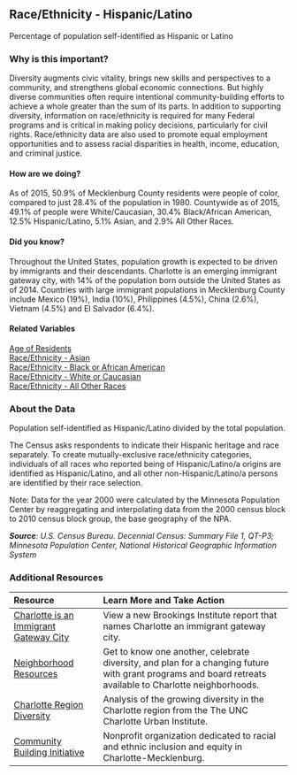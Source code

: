 ## Race/Ethnicity - Hispanic/Latino
Percentage of population self-identified as Hispanic or Latino

### Why is this important?
Diversity augments civic vitality, brings new skills and perspectives to a community, and strengthens global economic connections. But highly diverse communities often require intentional community-building efforts to achieve a whole greater than the sum of its parts. In addition to supporting diversity, information on race/ethnicity is required for many Federal programs and is critical in making policy decisions, particularly for civil rights. Race/ethnicity data are also used to promote equal employment opportunities and to assess racial disparities in health, income, education, and criminal justice.

#### How are we doing?
As of 2015, 50.9% of Mecklenburg County residents were people of color, compared to just 28.4% of the population in 1980. Countywide as of 2015, 49.1% of people were White/Caucasian, 30.4% Black/African American, 12.5% Hispanic/Latino, 5.1% Asian, and 2.9% All Other Races.

#### Did you know?
Throughout the United States, population growth is expected to be driven by immigrants and their descendants. Charlotte is an emerging immigrant gateway city, with 14% of the population born outside the United States as of 2014. Countries with large immigrant populations in Mecklenburg County include Mexico (19%), India (10%), Philippines (4.5%), China (2.6%), Vietnam (4.5%) and El Salvador (6.4%). 

#### Related Variables
<a href="javascript:void(0)" onclick="model.metricId = 'm2'">Age of Residents</a>  
<a href="javascript:void(0)" onclick="model.metricId = 'm16'">Race/Ethnicity - Asian</a>  
<a href="javascript:void(0)" onclick="model.metricId = 'm15'">Race/Ethnicity - Black or African American</a>  
<a href="javascript:void(0)" onclick="model.metricId = 'm14'">Race/Ethnicity - White or Caucasian</a>  
<a href="javascript:void(0)" onclick="model.metricId = 'm17'">Race/Ethnicity - All Other Races</a>  

### About the Data
Population self-identified as Hispanic/Latino divided by the total population. 

The Census asks respondents to indicate their Hispanic heritage and race separately. To create mutually-exclusive race/ethnicity categories, individuals of all races who reported being of Hispanic/Latino/a origins are identified as Hispanic/Latino, and all other non-Hispanic/Latino/a persons are identified by their race selection. 

Note: Data for the year 2000 were calculated by the Minnesota Population Center by reaggregating and interpolating data from the 2000 census block to 2010 census block group, the base geography of the NPA.

_**Source**: U.S. Census Bureau. Decennial Census: Summary File 1, QT-P3; Minnesota Population Center, National Historical Geographic Information System_

### Additional Resources
|Resource | Learn More and Take Action | 
|:--- | :--- |
|[Charlotte is an Immigrant Gateway City](http://www.brookings.edu/research/papers/2015/12/01-metropolitan-immigrant-gateways-revisited-singer)| View a new Brookings Institute report that names Charlotte an immigrant gateway city.
|[Neighborhood Resources](http://charlottenc.gov/HNS/CE/CommunityInfo/Pages/default.aspx)|Get to know one another, celebrate diversity, and plan for a changing future with grant programs and board retreats available to Charlotte neighborhoods.
|[Charlotte Region Diversity](https://ui.uncc.edu/story/latino-population-nc-sc-charlotte-region-acs)|Analysis of the growing diversity in the Charlotte region from the The UNC Charlotte Urban Institute.
|[Community Building Initiative](http://cbicharlotte.org/)|Nonprofit organization dedicated to racial and ethnic inclusion and equity in Charlotte-Mecklenburg.